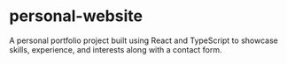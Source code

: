 # personal-website
A personal portfolio project built using React and TypeScript to showcase skills, experience, and interests along with a contact form.
